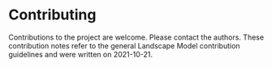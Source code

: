 # Contributing
Contributions to the project are welcome. Please contact the authors. These contribution notes refer to the general 
Landscape Model contribution guidelines and were written on 2021-10-21. 
